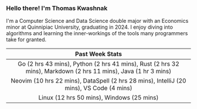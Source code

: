 
### Hello there! I'm Thomas Kwashnak

I'm a Computer Science and Data Science double major with an Economics
minor at Quinnipiac University, graduating in 2024.
I enjoy diving into algorithms and learning the inner-workings of the tools
many programmers take for granted.

| Past Week Stats |
| :---: |
| Go (2 hrs 43 mins), Python (2 hrs 41 mins), Rust (2 hrs 32 mins), Markdown (2 hrs 11 mins), Java (1 hr 3 mins) |
| Neovim (10 hrs 22 mins), DataSpell (2 hrs 28 mins), IntelliJ (20 mins), VS Code (4 mins) |
| Linux (12 hrs 50 mins), Windows (25 mins) |

